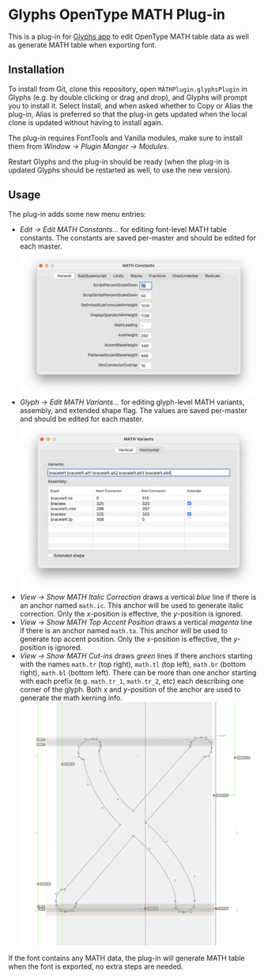 Glyphs OpenType MATH Plug-in
============================

This is a plug-in for [Glyphs app](https://glyphsapp.com) to edit OpenType MATH
table data as well as generate MATH table when exporting font.

Installation
------------

To install from Git, clone this repository, open `MATHPlugin.glyphsPlugin` in
Glyphs (e.g. by double clicking or drag and drop), and Glyphs will prompt you
to install it. Select Install, and when asked whether to Copy or Alias the
plug-in, Alias is preferred so that the plug-in gets updated when the local
clone is updated without having to install again.

The plug-in requires FontTools and Vanilla modules, make sure to install them
from _Window → Plugin Manger → Modules_.

Restart Glyphs and the plug-in should be ready (when the plug-in is updated
Glyphs should be restarted as well, to use the new version).

Usage
-----

The plug-in adds some new menu entries:
* _Edit → Edit MATH Constants..._ for editing font-level MATH table constants.
  The constants are saved per-master and should be edited for each master.
  ![MATH constants dialog](math-constants.png)
* _Glyph → Edit MATH Variants..._ for editing glyph-level MATH variants,
  assembly, and extended shape flag.
  The values are saved per-master and should be edited for each master.
  ![MATH variants dialog](math-variants.png)
* _View → Show MATH Italic Correction_ draws a vertical _blue_ line if there is
  an anchor named `math.ic`.
  This anchor will be used to generate italic correction. Only the _x_-position
  is effective, the _y_-position is ignored.
* _View → Show MATH Top Accent Position_ draws a vertical _magenta_ line if
  there is an anchor named `math.ta`.
  This anchor will be used to generate top accent position. Only the
  _x_-position is effective, the _y_-position is ignored.
* _View → Show MATH Cut-ins_ draws _green_ lines if there anchors starting with
  the names `math.tr` (top right), `math.tl` (top left), `math.br` (bottom
  right), `math.bl` (bottom left). There can be more than one anchor starting
  with each prefix (e.g. `math.tr_1`, `math.tr_2`, etc) each describing one
  corner of the glyph.
  Both _x_ and _y_-position of the anchor are used to generate the math kerning
  info.
  ![MATH anchors](math-anchors.png)

If the font contains any MATH data, the plug-in will generate MATH table when
the font is exported, no extra steps are needed.
